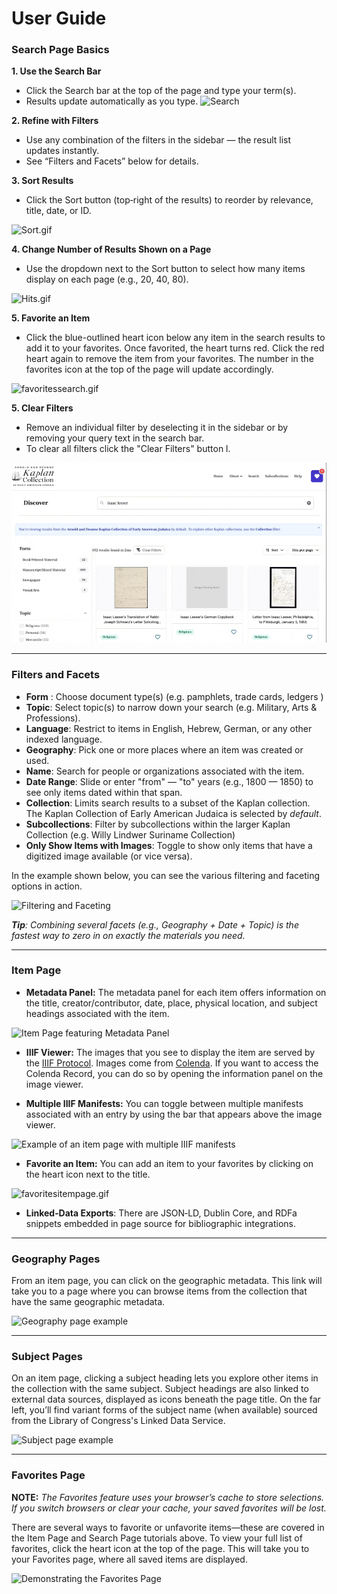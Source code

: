 # User Guide

### Search Page Basics

**1. Use the Search Bar**

* Click the Search bar at the top of the page and type your term(s).
* Results update automatically as you type.
  ![Search](/assets/Search.gif)

**2. Refine with Filters**

* Use any combination of the filters in the sidebar — the result list updates instantly.
* See “Filters and Facets” below for details.

**3. Sort Results**

* Click the Sort button (top‑right of the results) to reorder by relevance, title, date, or ID.

![Sort.gif](/assets/Sort.gif)

**4. Change Number of Results Shown on a Page**

* Use the dropdown next to the Sort button to select how many items display on each page (e.g., 20, 40, 80).

![Hits.gif](/assets/Hits.gif)

**5. Favorite an Item**

* Click the blue-outlined heart icon below any item in the search results to add it to your favorites. Once favorited,
  the heart turns red. Click the red heart again to remove the item from your favorites. The number in the favorites
  icon at the top of the page will update accordingly.

![favoritessearch.gif](/assets/favoritessearch.gif)

**5. Clear Filters**

* Remove an individual filter by deselecting it in the sidebar or by removing your query text in the search bar.
* To clear all filters click the "Clear Filters" button l.

![clear filters.gif](../../public/assets/clear%20filters.gif)

---

### Filters and Facets

* **Form** : Choose document type(s) (e.g. pamphlets, trade cards, ledgers )
* **Topic**: Select topic(s) to narrow down your search (e.g. Military, Arts & Professions).
* **Language**: Restrict to items in English, Hebrew, German, or any other indexed language.
* **Geography**: Pick one or more places where an item was created or used.
* **Name**: Search for people or organizations associated with the item.
* **Date Range**: Slide or enter "from" — "to" years (e.g., 1800 — 1850) to see only items dated within that span.
* **Collection**: Limits search results to a subset of the Kaplan collection. The Kaplan Collection of Early American
  Judaica is selected by *default*.
* **Subcollections**: Filter by subcollections within the larger Kaplan Collection (e.g. Willy Lindwer Suriname
  Collection)
* **Only Show Items with Images**: Toggle to show only items that have a digitized image available (or vice versa).

In the example shown below, you can see the various filtering and faceting options in action.

![Filtering and Faceting](../../public/assets/facets.gif)

_**Tip**: Combining several facets (e.g., Geography + Date + Topic) is the fastest way to zero in on exactly the
materials you need._

---

### Item Page

* **Metadata Panel:** The metadata panel for each item offers information on the title, creator/contributor, date,
  place, physical location, and subject headings associated with the item.

![Item Page featuring Metadata Panel](../../public/assets/itempage.gif)

* **IIIF Viewer:** The images that you see to display the item are served by the [IIIF Protocol](https://iiif.io/).
  Images come from [Colenda](https://colenda.library.upenn.edu/). If you want to access the Colenda Record, you can do
  so by opening the information panel on the image viewer.


* **Multiple IIIF Manifests:** You can toggle between multiple manifests associated with an entry by using the bar that
  appears above the image viewer.

![Example of an item page with multiple IIIF manifests](../../public/assets/multiplemanifests.gif)

* **Favorite an Item:** You can add an item to your favorites by clicking on the heart icon next to the title.

![favoritesitempage.gif](../../public/assets/favoritesitempage.gif)

* **Linked‑Data Exports**: There are JSON‑LD, Dublin Core, and RDFa snippets embedded in page source for bibliographic
  integrations.

--- 

### Geography Pages

From an item page, you can click on the geographic metadata. This link will take you to a page where you can browse
items from the collection that have the same geographic metadata.

![Geography page example](../../public/assets/geography.gif)

---

### Subject Pages

On an item page, clicking a subject heading lets you explore other items in the collection with the same subject.
Subject headings are also linked to external data sources, displayed as icons beneath the page title. On the far left,
you’ll find variant forms of the subject name (when available) sourced from the Library of Congress's Linked Data
Service.

![Subject page example](../../public/assets/subjectheadings.gif)

---

### Favorites Page

**NOTE:** _The Favorites feature uses your browser’s cache to store selections. If you switch browsers or clear your
cache, your saved favorites will be lost._

There are several ways to favorite or unfavorite items—these are covered in the Item Page and Search Page tutorials
above. To view your full list of favorites, click the heart icon at the top of the page. This will take you to your
Favorites page, where all saved items are displayed.

![Demonstrating the Favorites Page](../../public/assets/favoritespage.gif)